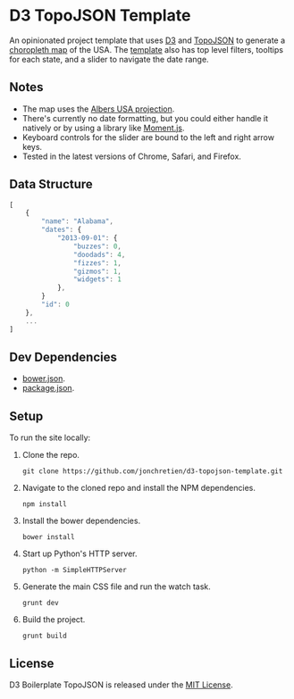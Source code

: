 # D3 TopoJSON Template

An opinionated project template that uses [D3](http://d3js.org) and [TopoJSON](https://github.com/mbostock/topojson) to generate a [choropleth map](http://en.wikipedia.org/wiki/Choropleth_map) of the USA. The [template](http://jonchretien.github.io/d3-topojson-template/) also has top level filters, tooltips for each state, and a slider to navigate the date range.

## Notes

- The map uses the [Albers USA projection](https://github.com/mbostock/d3/wiki/Geo-Projections#wiki-albersUsa).
- There's currently no date formatting, but you could either handle it natively or by using a library like [Moment.js](http://momentjs.com/).
- Keyboard controls for the slider are bound to the left and right arrow keys.
- Tested in the latest versions of Chrome, Safari, and Firefox.

## Data Structure

``` js
[
    {
        "name": "Alabama",
        "dates": {
            "2013-09-01": {
                "buzzes": 0,
                "doodads": 4,
                "fizzes": 1,
                "gizmos": 1,
                "widgets": 1
            },
        }
        "id": 0
    },
    ...
]
```

## Dev Dependencies

- [bower.json](bower.json).
- [package.json](package.json).

## Setup

To run the site locally:

1.  Clone the repo.

    `git clone https://github.com/jonchretien/d3-topojson-template.git`

2.  Navigate to the cloned repo and install the NPM dependencies.

    `npm install`

3.  Install the bower dependencies.

    `bower install`

4. Start up Python's HTTP server.

    `python -m SimpleHTTPServer`

5. Generate the main CSS file and run the watch task.

    `grunt dev`

6. Build the project.

    `grunt build`

## License

D3 Boilerplate TopoJSON is released under the [MIT License](http://mit-license.org).